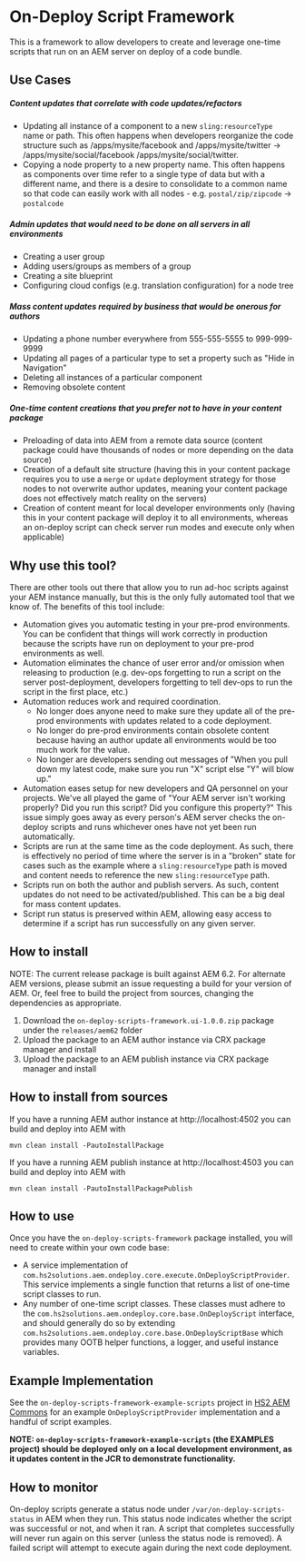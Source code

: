 # On-Deploy Script Framework

This is a framework to allow developers to create and leverage one-time scripts that run on an AEM server
on deploy of a code bundle.


## Use Cases

##### Content updates that correlate with code updates/refactors
- Updating all instance of a component to a new `sling:resourceType` name or path.  This often happens when developers
reorganize the code structure such as /apps/mysite/facebook and /apps/mysite/twitter -> /apps/mysite/social/facebook
/apps/mysite/social/twitter.
- Copying a node property to a new property name.  This often happens as components over time refer to a single type
of data but with a different name, and there is a desire to consolidate to a common name so that code can easily work
with all nodes - e.g. `postal/zip/zipcode` -> `postalcode`

##### Admin updates that would need to be done on all servers in all environments
- Creating a user group
- Adding users/groups as members of a group
- Creating a site blueprint
- Configuring cloud configs (e.g. translation configuration) for a node tree

##### Mass content updates required by business that would be onerous for authors
- Updating a phone number everywhere from 555-555-5555 to 999-999-9999
- Updating all pages of a particular type to set a property such as "Hide in Navigation"
- Deleting all instances of a particular component
- Removing obsolete content

##### One-time content creations that you prefer not to have in your content package
- Preloading of data into AEM from a remote data source (content package could have thousands of nodes or more
depending on the data source)
- Creation of a default site structure (having this in your content package requires you to use a `merge` or `update`
deployment strategy for those nodes to not overwrite author updates, meaning your content package does not effectively
match reality on the servers)
- Creation of content meant for local developer environments only (having this in your content package will deploy it
to all environments, whereas an on-deploy script can check server run modes and execute only when applicable)


## Why use this tool?

There are other tools out there that allow you to run ad-hoc scripts against your AEM instance manually, but this is
the only fully automated tool that we know of.  The benefits of this tool include:

- Automation gives you automatic testing in your pre-prod environments.  You can be confident that things will work
correctly in production because the scripts have run on deployment to your pre-prod environments as well.
- Automation eliminates the chance of user error and/or omission when releasing to production (e.g. dev-ops forgetting
to run a script on the server post-deployment, developers forgetting to tell dev-ops to run the script in the first
place, etc.)
- Automation reduces work and required coordination.
    - No longer does anyone need to make sure they update all of the pre-prod environments with updates related to a
    code deployment.
    - No longer do pre-prod environments contain obsolete content because having an author update all environments
    would be too much work for the value.
    - No longer are developers sending out messages of "When you pull down my latest code, make sure you run "X" script
    else "Y" will blow up."
- Automation eases setup for new developers and QA personnel on your projects.  We've all played the game of "Your
AEM server isn't working properly? Did you run this script? Did you configure this property?" This issue simply goes
away as every person's AEM server checks the on-deploy scripts and runs whichever ones have not yet
been run automatically.
- Scripts are run at the same time as the code deployment.  As such, there is effectively no period of time where the
server is in a "broken" state for cases such as the example where a `sling:resourceType` path is moved and content needs
to reference the new `sling:resourceType` path.
- Scripts run on both the author and publish servers.  As such, content updates do not need to be activated/published.
This can be a big deal for mass content updates.
- Script run status is preserved within AEM, allowing easy access to determine if a script has run successfully on
any given server.


## How to install

NOTE: The current release package is built against AEM 6.2. For alternate AEM versions, please submit an issue
requesting a build for your version of AEM.  Or, feel free to build the project from sources, changing the
dependencies as appropriate.

1. Download the `on-deploy-scripts-framework.ui-1.0.0.zip` package under the `releases/aem62` folder
1. Upload the package to an AEM author instance via CRX package manager and install
1. Upload the package to an AEM publish instance via CRX package manager and install

## How to install from sources

If you have a running AEM author instance at http://localhost:4502 you can build and deploy into AEM with  

    mvn clean install -PautoInstallPackage
    
If you have a running AEM publish instance at http://localhost:4503 you can build and deploy into AEM with  

    mvn clean install -PautoInstallPackagePublish


## How to use

Once you have the `on-deploy-scripts-framework` package installed, you will need to create within your own code base:

- A service implementation of `com.hs2solutions.aem.ondeploy.core.execute.OnDeployScriptProvider`.  This service
implements a single function that returns a list of one-time script classes to run.
- Any number of one-time script classes.  These classes must adhere to the
`com.hs2solutions.aem.ondeploy.core.base.OnDeployScript` interface, and should generally do so by extending
`com.hs2solutions.aem.ondeploy.core.base.OnDeployScriptBase` which provides many OOTB helper functions, a logger, and
useful instance variables.


## Example Implementation

See the `on-deploy-scripts-framework-example-scripts` project in
[HS2 AEM Commons](https://github.com/HS2-SOLUTIONS/hs2-aem-commons) for an example `OnDeployScriptProvider`
implementation and a handful of script examples.

**NOTE: `on-deploy-scripts-framework-example-scripts` (the EXAMPLES project) should be
deployed only on a local development environment, as it updates content in the JCR to demonstrate functionality.**


## How to monitor

On-deploy scripts generate a status node under `/var/on-deploy-scripts-status` in AEM when they run. This status node
indicates whether the script was successful or not, and when it ran. A script that completes successfully will never
run again on this server (unless the status node is removed). A failed script will attempt to execute again during the
next code deployment.